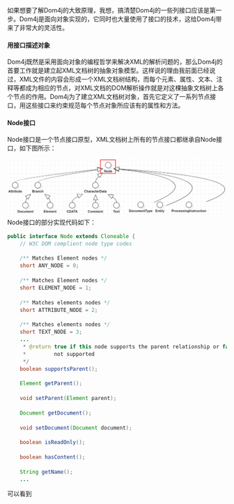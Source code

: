 如果想要了解Dom4j的大致原理，我想，搞清楚Dom4j的一些列接口应该是第一步。Dom4j是面向对象实现的，它同时也大量使用了接口的技术，这给Dom4j带来了非常大的灵活性。

#### 用接口描述对象

Dom4j既然是采用面向对象的编程哲学来解决XML的解析问题的，那么Dom4j的首要工作就是建立起XML文档树的抽象对象模型。这样说的理由我前面已经说过，XML文件的内容会形成一个XML文档树结构，而每个元素、属性、文本、注释等都成为相应的节点，对XML文档的DOM解析操作就是对这棵抽象文档树上各个节点的作用。Dom4j为了建立XML文档树对象，首先它定义了一系列节点接口，用这些接口来约束规范每个节点对象所应该有的属性和方法。

#### Node接口

Node接口是一个节点接口原型，XML文档树上所有的节点接口都继承自Node接口，如下图所示：

![](/assets/nodetree1.png)Node接口的部分实现代码如下：

```java
public interface Node extends Cloneable {
    // W3C DOM complient node type codes

    /** Matches Element nodes */
    short ANY_NODE = 0;

    /** Matches Element nodes */
    short ELEMENT_NODE = 1;

    /** Matches elements nodes */
    short ATTRIBUTE_NODE = 2;

    /** Matches elements nodes */
    short TEXT_NODE = 3;
    ...
     * @return true if this node supports the parent relationship or false it is
     *         not supported
     */
    boolean supportsParent();

    Element getParent();

    void setParent(Element parent);

    Document getDocument();

    void setDocument(Document document);

    boolean isReadOnly();

    boolean hasContent();

    String getName();
    ...
```

可以看到

